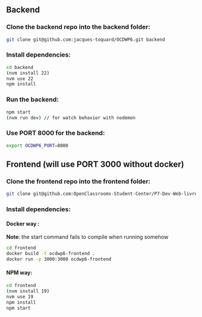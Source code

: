 ## Backend
### Clone the backend repo into the backend folder:
```zsh
git clone git@github.com:jacques-toquard/OCDWP6.git backend
```
### Install dependencies:
```zsh
cd backend
(nvm install 22)
nvm use 22
npm install
```
### Run the backend:
```zsh
npm start
(nvm run dev) // for watch behavior with nodemon
```
### Use PORT 8000 for the backend:
```zsh
export OCDWP6_PORT=8000
```

## Frontend (will use PORT 3000 without docker)
### Clone the frontend repo into the frontend folder:
```zsh
git clone git@github.com:OpenClassrooms-Student-Center/P7-Dev-Web-livres.git frontend
```
### Install dependencies:
#### Docker way :

**Note**: the start command fails to compile when running somehow
```zsh
cd frontend
docker build -t ocdwp6-frontend .
docker run -p 3000:3000 ocdwp6-frontend
```
#### NPM way:
```zsh
cd frontend
(nvm install 19)
nvm use 19
npm install
npm start
```
